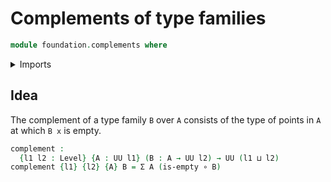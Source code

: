 # Complements of type families

```agda
module foundation.complements where
```

<details><summary>Imports</summary>

```agda
open import foundation.dependent-pair-types
open import foundation.empty-types
open import foundation.functions
open import foundation.universe-levels
```

</details>

## Idea

The complement of a type family `B` over `A` consists of the type of points in `A` at which `B x` is empty.

```agda
complement :
  {l1 l2 : Level} {A : UU l1} (B : A → UU l2) → UU (l1 ⊔ l2)
complement {l1} {l2} {A} B = Σ A (is-empty ∘ B)
```

